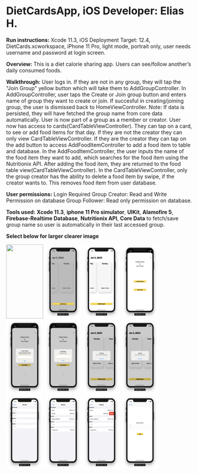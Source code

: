# DietCardsApp, iOS Developer: Elias H.

**Run instructions:** 
Xcode 11.3, iOS Deployment Target: 12.4, DietCards.xcworkspace, iPhone 11 Pro, light mode, portrait only, user needs username and password at login screen.

**Overview:** 
This is a diet calorie sharing app. Users can see/follow another’s daily consumed foods.

**Walkthrough:**
User logs in. If they are not in any group, they will tap the "Join Group" yellow button which will take them to AddGroupController. In AddGroupController, user taps the Create or Join group button and enters name of group they want to create or join. If succesful in creating/joining group, the user is dismissed back to HomeViewController. Note: If data is persisted, they will have fetched the group name from core data automatically.
User is now part of a group as a member or creator. User now has access to cards(CardTableViewController). They can tap on a card, to see or add food items for that day.
If they are not the creator they can only view CardTableViewController. If they are the creator they can tap on the add button to access AddFoodItemController to add a food item to table and database. In the AddFoodItemController, the user inputs the name of the food item they want to add, which searches for the food item using the Nutritionix API. After adding the food item, they are returned to the food table view(CardTableViewController).
In the CardTableViewController, only the group creator has the ability to delete a food item by swipe, if the creator wants to. This removes food item from user database.

**User permissions:**
Login Required
Group Creator: Read and Write Permission on database
Group Follower: Read only permission on database.

**Tools used:** **Xcode 11.3**, **iphone 11 Pro simulator**, **UIKit**, **Alamofire 5**, **Firebase-Realtime Database**, **Nutritionix API**, **Core Data** to fetch/save group name so user is automatically in their last accessed group.

**Select below for larger clearer image**

<p float="left">
 <img src = "Images/ScreenShot1" width="100" height="200">
<img src = "Images/Screen%20Shot%202020-01-05%20at%2011.33.33%20AM.png" width="100" height="200">
<img src = "Images/Screen%20Shot%202020-01-05%20at%2011.48.49%20AM.png" width="100" height="200">
<img src = "Images/Screen%20Shot%202020-01-05%20at%2011.48.01%20AM.png" width="100" height="200">
<img src = "Images/Screen%20Shot%202020-01-05%20at%206.34.31%20PM.png" width="100" height="200">
<img src = "Images/Screen%20Shot%202020-01-05%20at%2011.44.07%20PM.png" width="100" height="200">
<img src = "Images/Screen%20Shot%202020-01-06%20at%2012.58.16%20AM.png" width="100" height="200">
<img src = "Images/Screen%20Shot%202020-01-05%20at%2011.52.19%20AM.png" width="100" height="200">
<img src = "Images/Screen%20Shot%202020-01-05%20at%206.34.48%20PM.png" width="100" height="200">
<img src = "Images/Screen%20Shot%202020-01-05%20at%206.35.35%20PM.png" width="100" height="200">
<img src = "Images/Screen%20Shot%202020-01-05%20at%206.35.40%20PM.png" width="100" height="200">
<img src = "Images/Screen%20Shot%202020-01-06%20at%2012.58.26%20AM.png" width="100" height="200">

</p>
